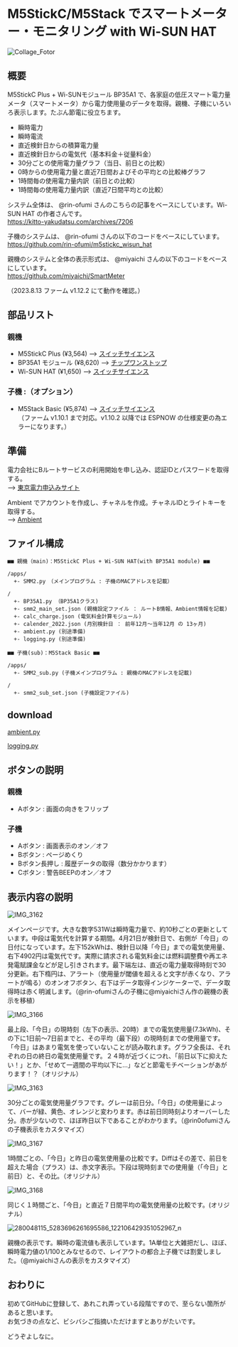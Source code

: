 # M5StickC/M5Stack でスマートメーター・モニタリング with Wi-SUN HAT

![Collage_Fotor](https://user-images.githubusercontent.com/104808539/166885813-86737337-00c2-421f-a8a8-5c4fb0433924.jpg)

## 概要

M5StickC Plus + Wi-SUNモジュール BP35A1 で、各家庭の低圧スマート電力量メータ（スマートメータ）から電力使用量のデータを取得。親機、子機にいろいろ表示します。たぶん節電に役立ちます。  

- 瞬時電力
- 瞬時電流
- 直近検針日からの積算電力量
- 直近検針日からの電気代（基本料金＋従量料金）
- 30分ごとの使用電力量グラフ（当日、前日との比較）
- 0時からの使用電力量と直近7日間およびその平均との比較棒グラフ
- 1時間毎の使用電力量内訳（前日との比較）
- 1時間毎の使用電力量内訳（直近7日間平均との比較）

システム全体は、 @rin-ofumi さんのこちらの記事をベースにしています。Wi-SUN HAT の作者さんです。  
<https://kitto-yakudatsu.com/archives/7206>

子機のシステムは、 @rin-ofumi さんの以下のコードをベースにしています。  
<https://github.com/rin-ofumi/m5stickc_wisun_hat>

親機のシステムと全体の表示形式は、 @miyaichi さんの以下のコードをベースにしています。  
<https://github.com/miyaichi/SmartMeter>

（2023.8.13 ファーム v1.12.2 にて動作を確認。）

## 部品リスト

### 親機

- M5StickC Plus (¥3,564) --> [スイッチサイエンス](https://www.switch-science.com/catalog/6470/)
- BP35A1 モジュール (¥8,620) --> [チップワンストップ](https://www.chip1stop.com/view/searchResult/SearchResultTop?classCd=&did=&cid=netcompo&keyword=BP35A1&utm_source=netcompo&utm_medium=buyNow)
- Wi-SUN HAT (¥1,650) --> [スイッチサイエンス](https://www.switch-science.com/catalog/7612/)

### 子機 :（オプション）

- M5Stack Basic (¥5,874) --> [スイッチサイエンス](https://www.switch-science.com/catalog/7362/)  
（ファーム v1.10.1 まで対応。v1.10.2 以降では ESPNOW の仕様変更の為エラーになります。）

## 準備

電力会社にBルートサービスの利用開始を申し込み、認証IDとパスワードを取得する。  
--> [東京電力申込みサイト](https://www.tepco.co.jp/pg/consignment/liberalization/smartmeter-broute.html)

Ambient でアカウントを作成し、チャネルを作成。チャネルIDとライトキーを取得する。  
--> [Ambient](https://ambidata.io/)

## ファイル構成

```text
■■ 親機（main)：M5StickC Plus + Wi-SUN HAT(with BP35A1 module) ■■

/apps/
  +- SMM2.py　（メインプログラム : 子機のMACアドレスを記載）

/
  +- BP35A1.py （BP35A1クラス)
  +- smm2_main_set.json (親機設定ファイル ： ルートB情報、Ambient情報を記載)
  +- calc_charge.json (電気料金計算モジュール)
  +- calender_2022.json (月別検針日 ： 前年12月〜当年12月 の 13ヶ月)
  +- ambient.py (別途準備)
  +- logging.py (別途準備)
```

```text
■■ 子機(sub)：M5Stack Basic ■■ 

/apps/
  +- SMM2_sub.py (子機メインプログラム : 親機のMACアドレスを記載)

/
  +- smm2_sub_set.json (子機設定ファイル)
```

## download

[ambient.py](https://github.com/AmbientDataInc/ambient-python-lib/blob/master/ambient.py)

[logging.py](https://github.com/micropython/micropython-lib/blob/master/python-stdlib/logging/logging.py)

## ボタンの説明

### 親機

* Aボタン : 画面の向きをフリップ

### 子機

* Aボタン : 画面表示のオン／オフ
* Bボタン : ページめくり
* Bボタン長押し : 履歴データの取得（数分かかります）
* Cボタン : 警告BEEPのオン／オフ

## 表示内容の説明

![IMG_3162](https://user-images.githubusercontent.com/104808539/167132181-2a12b02c-01de-4133-ab9a-4a698b209ea5.JPG)

メインページです。大きな数字531Wは瞬時電力量で、約10秒ごとの更新としています。中段は電気代を計算する期間。4月21日が検針日で、右側が「今日」の日付になっています。左下152kWhは、検針日以降「今日」までの電気使用量、右下4902円は電気代です。実際に請求される電気料金には燃料調整費や再エネ発電賦課金などが足し引きされます。最下端左は、直近の電力量取得時刻で30分更新。右下楕円は、アラート（使用量が閾値を超えると文字が赤くなり、アラートが鳴る）のオンオフボタン、右下はデータ取得インジケーターで、データ取得時は赤く明滅します。（@rin-ofumiさんの子機に@miyaichiさん作の親機の表示を移植）

![IMG_3166](https://user-images.githubusercontent.com/104808539/167132279-0f0c9688-e769-4601-a078-c44ec3f7a614.JPG)

最上段、「今日」の現時刻（左下の表示、20時）までの電気使用量(7.3kWh)、その下に1日前〜7日前までと、その平均（最下段）の現時刻までの使用量です。「今日」はあまり電気を使っていないことが読み取れます。グラフ全長は、それぞれの日の終日の電気使用量です。２４時が近づくにつれ、「前日以下に抑えたい！」とか、「せめて一週間の平均以下に…」などと節電モチベーションがあがります！？（オリジナル）

![IMG_3163](https://user-images.githubusercontent.com/104808539/167132326-ed05a762-ab36-4877-8aeb-e7e3b5950441.JPG)

30分ごとの電気使用量グラフです。グレーは前日分。「今日」の使用量によって、バーが緑、黄色、オレンジと変わります。赤は前日同時刻よりオーバーした分。赤が少ないので、ほぼ昨日以下であることがわかります。（@rin0ofumiさんの子機表示をカスタマイズ）

![IMG_3167](https://user-images.githubusercontent.com/104808539/167132399-956cfb8a-4300-4fce-8c4b-9f72c3684922.JPG)

1時間ごとの、「今日」と昨日の電気使用量の比較です。Diffはその差で、前日を超えた場合（プラス）は、赤文字表示。下段は現時刻までの使用量（「今日」と前日）と、その比。（オリジナル）

![IMG_3168](https://user-images.githubusercontent.com/104808539/167132453-d550f487-18a9-4da2-8b92-d355945125b7.JPG)

同じく１時間ごと、「今日」と直近７日間平均の電気使用量の比較です。(オリジナル）

![280048115_5283696261695586_122106429351052967_n](https://user-images.githubusercontent.com/104808539/167132506-0fd5e219-3638-4928-b191-7dceaad85b6d.jpg)

親機の表示です。瞬時の電流値も表示しています。1A単位と大雑把だし、ほぼ、瞬時電力値の1/100とみなせるので、レイアウトの都合上子機では割愛しました。（@miyaichiさんの表示をカスタマイズ）

## おわりに

初めてGitHubに登録して、あれこれ弄っている段階ですので、至らない箇所があると思います。  
お気づきの点など、ビシバシご指摘いただけますとありがたいです。  

どうぞよしなに。
